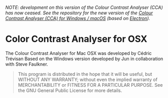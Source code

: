 _NOTE: development on this version of the Colour Contrast Analyser (CCA) has now ceased. See the repository for the new version of the [Colour Contrast Analyser (CCA) for Windows / macOS](https://github.com/ThePacielloGroup/CCAe) (based on [Electron](https://electronjs.org/))._

Color Contrast Analyser for OSX
===============================

The Colour Contrast Analyser for Mac OSX was developed by Cédric Trévisan Based on the Windows version developed by Jun in collaboration with Steve Faulkner.

> This program is distributed in the hope that it will be useful, but WITHOUT ANY WARRANTY; without even the implied warranty of MERCHANTABILITY or FITNESS FOR A PARTICULAR PURPOSE. See the GNU General Public License for more details.
